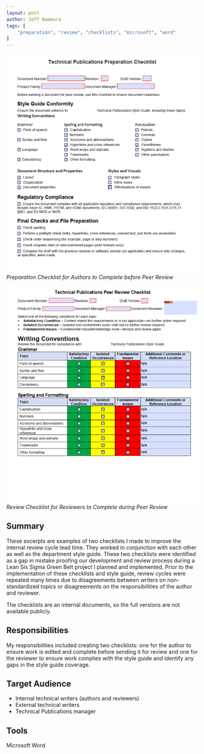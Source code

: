 ```yaml
---
layout: post
author: Jeff Naemura
tags: [
    "preparation", "review", "checklists", "microsoft", "word"
]
---
```


![Preparation Checklist](images/prep_checklist.png)
*Preparation Checklist for Authors to Complete before Peer Review*

![Review Checklist](images/review_checklist.png)
*Review Checklist for Reviewers to Complete during Peer Review*

## Summary

These excerpts are examples of two checklists I made to improve the internal review cycle lead time. They worked in conjunction with each other as well as the department style guide. These two checklists were identified as a gap in mistake proofing our development and review process during a Lean Six Sigma Green Belt project I planned and implemented. Prior to the implementation of these checklists and style guide, review cycles were repeated many times due to disagreements between writers on non-standardized topics or disagreements on the responsibilities of the author and reviewer.

The checklists are an internal documents, so the full versions are not available publicly.

## Responsibilities

My responsibilities included creating two checklists: one for the author to ensure work is edited and complete before sending it for review and one for the reviewer to ensure work complies with the style guide and identify any gaps in the style guide coverage.

## Target Audience

* Internal technical writers (authors and reviewers)
* External technical writers
* Technical Publications manager

## Tools

Microsoft Word
